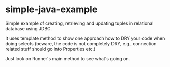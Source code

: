 simple-java-example
===================

Simple example of creating, retrieving and updating tuples in relational database using JDBC.

It uses template method to show one approach how to DRY your code when doing selects (beware, the code is not completely DRY, e.g., connection related stuff should go into Properties etc.)

Just look on Runner's main method to see what's going on.
